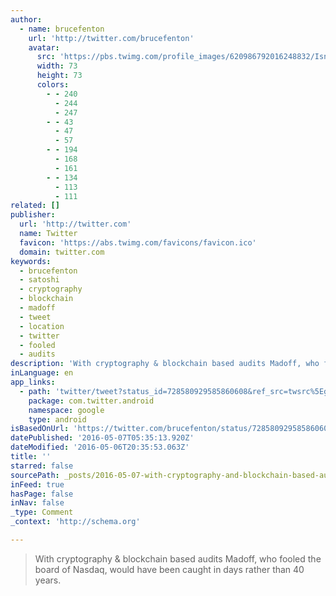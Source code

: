 ```yaml
---
author:
  - name: brucefenton
    url: 'http://twitter.com/brucefenton'
    avatar:
      src: 'https://pbs.twimg.com/profile_images/620986792016248832/Isngg87M_bigger.jpg'
      width: 73
      height: 73
      colors:
        - - 240
          - 244
          - 247
        - - 43
          - 47
          - 57
        - - 194
          - 168
          - 161
        - - 134
          - 113
          - 111
related: []
publisher:
  url: 'http://twitter.com'
  name: Twitter
  favicon: 'https://abs.twimg.com/favicons/favicon.ico'
  domain: twitter.com
keywords:
  - brucefenton
  - satoshi
  - cryptography
  - blockchain
  - madoff
  - tweet
  - location
  - twitter
  - fooled
  - audits
description: 'With cryptography & blockchain based audits Madoff, who fooled the board of Nasdaq, would have been caught in days rather than 40 years.'
inLanguage: en
app_links:
  - path: 'twitter/tweet?status_id=728580929585860608&ref_src=twsrc%5Egoogle%7Ctwcamp%5Eandroidseo%7Ctwgr%5Estatus%7Ctwterm%5E728580929585860608'
    package: com.twitter.android
    namespace: google
    type: android
isBasedOnUrl: 'https://twitter.com/brucefenton/status/728580929585860608'
datePublished: '2016-05-07T05:35:13.920Z'
dateModified: '2016-05-06T20:35:53.063Z'
title: ''
starred: false
sourcePath: _posts/2016-05-07-with-cryptography-and-blockchain-based-audits-madoff-who-fool.md
inFeed: true
hasPage: false
inNav: false
_type: Comment
_context: 'http://schema.org'

---
```

> With cryptography & blockchain based audits Madoff, who fooled the board of Nasdaq, would have been caught in days rather than 40 years.